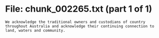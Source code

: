 ﻿# File: chunk_002265.txt (part 1 of 1)
```
We acknowledge the traditional owners and custodians of country throughout Australia and acknowledge their continuing connection to land, waters and community.
```

